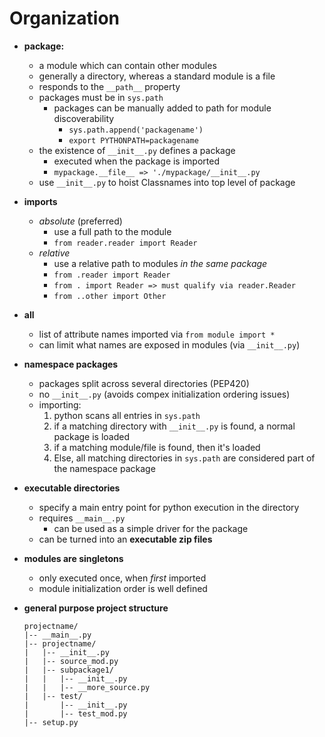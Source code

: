 Organization
============

- **package:**
  - a module which can contain other modules
  - generally a directory, whereas a standard module is a file
  - responds to the `__path__` property
  - packages must be in `sys.path`
    - packages can be manually added to path for module discoverability
      - `sys.path.append('packagename')`
      - `export PYTHONPATH=packagename`
  - the existence of `__init__.py` defines a package
    - executed when the package is imported
    - `mypackage.__file__ => './mypackage/__init__.py`
  - use `__init__.py` to hoist Classnames into top level of package

- **imports**
  - _absolute_ (preferred)
    - use a full path to the module
    - `from reader.reader import Reader`
  - _relative_
    - use a relative path to modules _in the same package_
    - `from .reader import Reader`
    - `from . import Reader => must qualify via reader.Reader`
    - `from ..other import Other`

- **__all__**
  - list of attribute names imported via `from module import *`
  - can limit what names are exposed in modules (via `__init__.py`)

- **namespace packages**
  - packages split across several directories (PEP420)
  - no `__init__.py` (avoids compex initialization ordering issues)
  - importing:
    1. python scans all entries in `sys.path`
    2. if a matching directory with `__init__.py` is found, a normal package is loaded
    3. if a matching module/file is found, then it's loaded
    4. Else, all matching directories in `sys.path` are considered part of the namespace package

- **executable directories**
  - specify a main entry point for python execution in the directory
  - requires `__main__.py`
    - can be used as a simple driver for the package
  - can be turned into an **executable zip files**

- **modules are singletons**
  - only executed once, when _first_ imported
  - module initialization order is well defined

- **general purpose project structure**

    ```
    projectname/
    |-- __main__.py
    |-- projectname/
    |   |-- __init__.py
    |   |-- source_mod.py
    |   |-- subpackage1/
    |   |   |-- __init__.py
    |   |   |-- __more_source.py
    |   |-- test/
    |       |-- __init__.py
    |       |-- test_mod.py
    |-- setup.py
    ```

